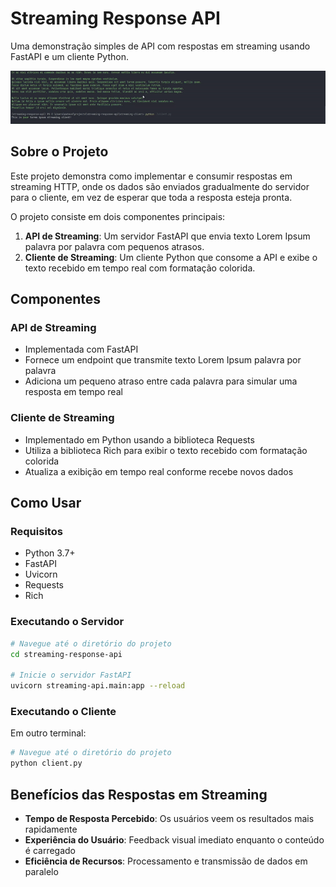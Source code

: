 # Streaming Response API

Uma demonstração simples de API com respostas em streaming usando FastAPI e um cliente Python.

![demo.gif](demo/demo.gif)

## Sobre o Projeto

Este projeto demonstra como implementar e consumir respostas em streaming HTTP, onde os dados são enviados gradualmente do servidor para o cliente, em vez de esperar que toda a resposta esteja pronta.

O projeto consiste em dois componentes principais:

1. **API de Streaming**: Um servidor FastAPI que envia texto Lorem Ipsum palavra por palavra com pequenos atrasos.
2. **Cliente de Streaming**: Um cliente Python que consome a API e exibe o texto recebido em tempo real com formatação colorida.

## Componentes

### API de Streaming

- Implementada com FastAPI
- Fornece um endpoint que transmite texto Lorem Ipsum palavra por palavra
- Adiciona um pequeno atraso entre cada palavra para simular uma resposta em tempo real

### Cliente de Streaming

- Implementado em Python usando a biblioteca Requests
- Utiliza a biblioteca Rich para exibir o texto recebido com formatação colorida
- Atualiza a exibição em tempo real conforme recebe novos dados

## Como Usar

### Requisitos

- Python 3.7+
- FastAPI
- Uvicorn
- Requests
- Rich

### Executando o Servidor

```bash
# Navegue até o diretório do projeto
cd streaming-response-api

# Inicie o servidor FastAPI
uvicorn streaming-api.main:app --reload
```

### Executando o Cliente

Em outro terminal:

```bash
# Navegue até o diretório do projeto
python client.py
```

## Benefícios das Respostas em Streaming

- **Tempo de Resposta Percebido**: Os usuários veem os resultados mais rapidamente
- **Experiência do Usuário**: Feedback visual imediato enquanto o conteúdo é carregado
- **Eficiência de Recursos**: Processamento e transmissão de dados em paralelo